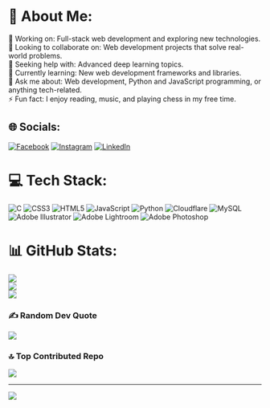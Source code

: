 # 💫 About Me:
🔭 Working on: Full-stack web development and exploring new technologies.<br>👯 Looking to collaborate on: Web development projects that solve real-world problems.<br>🤝 Seeking help with: Advanced deep learning topics.<br>🌱 Currently learning: New web development frameworks and libraries.<br>💬 Ask me about: Web development, Python and JavaScript programming, or anything tech-related.<br>⚡ Fun fact: I enjoy reading, music, and playing chess in my free time.


## 🌐 Socials:
[![Facebook](https://img.shields.io/badge/Facebook-%231877F2.svg?logo=Facebook&logoColor=white)](https://facebook.com/harshitshukla) [![Instagram](https://img.shields.io/badge/Instagram-%23E4405F.svg?logo=Instagram&logoColor=white)](https://instagram.com/hershitshukla) [![LinkedIn](https://img.shields.io/badge/LinkedIn-%230077B5.svg?logo=linkedin&logoColor=white)](https://linkedin.com/in/smritishuklaa) 

# 💻 Tech Stack:
![C](https://img.shields.io/badge/c-%2300599C.svg?style=for-the-badge&logo=c&logoColor=white) ![CSS3](https://img.shields.io/badge/css3-%231572B6.svg?style=for-the-badge&logo=css3&logoColor=white) ![HTML5](https://img.shields.io/badge/html5-%23E34F26.svg?style=for-the-badge&logo=html5&logoColor=white) ![JavaScript](https://img.shields.io/badge/javascript-%23323330.svg?style=for-the-badge&logo=javascript&logoColor=%23F7DF1E) ![Python](https://img.shields.io/badge/python-3670A0?style=for-the-badge&logo=python&logoColor=ffdd54) ![Cloudflare](https://img.shields.io/badge/Cloudflare-F38020?style=for-the-badge&logo=Cloudflare&logoColor=white) ![MySQL](https://img.shields.io/badge/mysql-%2300f.svg?style=for-the-badge&logo=mysql&logoColor=white) ![Adobe Illustrator](https://img.shields.io/badge/adobeillustrator-%23FF9A00.svg?style=for-the-badge&logo=adobeillustrator&logoColor=white) ![Adobe Lightroom](https://img.shields.io/badge/Adobe%20Lightroom-31A8FF.svg?style=for-the-badge&logo=Adobe%20Lightroom&logoColor=white) ![Adobe Photoshop](https://img.shields.io/badge/adobephotoshop-%2331A8FF.svg?style=for-the-badge&logo=adobephotoshop&logoColor=white)
# 📊 GitHub Stats:
![](https://github-readme-stats.vercel.app/api?username=Hershit-Shukla&theme=vision-friendly-dark&hide_border=false&include_all_commits=false&count_private=false)<br/>
![](https://github-readme-streak-stats.herokuapp.com/?user=Hershit-Shukla&theme=vision-friendly-dark&hide_border=false)<br/>
![](https://github-readme-stats.vercel.app/api/top-langs/?username=Hershit-Shukla&theme=vision-friendly-dark&hide_border=false&include_all_commits=false&count_private=false&layout=compact)

### ✍️ Random Dev Quote
![](https://quotes-github-readme.vercel.app/api?type=vetical&theme=dark)

### 🔝 Top Contributed Repo
![](https://github-contributor-stats.vercel.app/api?username=Hershit-Shukla&limit=5&theme=dracula&combine_all_yearly_contributions=true)

---
[![](https://visitcount.itsvg.in/api?id=Hershit-Shukla&icon=7&color=12)](https://visitcount.itsvg.in)

<!-- Proudly created with GPRM ( https://gprm.itsvg.in ) -->
